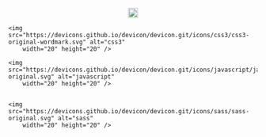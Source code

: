
<!--
**carlossroliveira/carlossroliveira** is a ✨ _special_ ✨ repository because its `README.md` (this file) appears on your GitHub profile.

Here are some ideas to get you started:

- 🔭 I’m currently working on ...
- 🌱 I’m currently learning ...
- 👯 I’m looking to collaborate on ...
- 🤔 I’m looking for help with ...
- 💬 Ask me about ...
- 📫 How to reach me: ...
- 😄 Pronouns: ...
- ⚡ Fun fact: ...
-->


<p align="center">
    <img src="https://devicons.github.io/devicon/devicon.git/icons/html5/html5-original-wordmark.svg" alt="html5"
        width="20" height="20" />

    <img src="https://devicons.github.io/devicon/devicon.git/icons/css3/css3-original-wordmark.svg" alt="css3"
        width="20" height="20" />

    <img src="https://devicons.github.io/devicon/devicon.git/icons/javascript/javascript-original.svg" alt="javascript"
        width="20" height="20" />


    <img src="https://devicons.github.io/devicon/devicon.git/icons/sass/sass-original.svg" alt="sass"
        width="20" height="20" />



</p>

